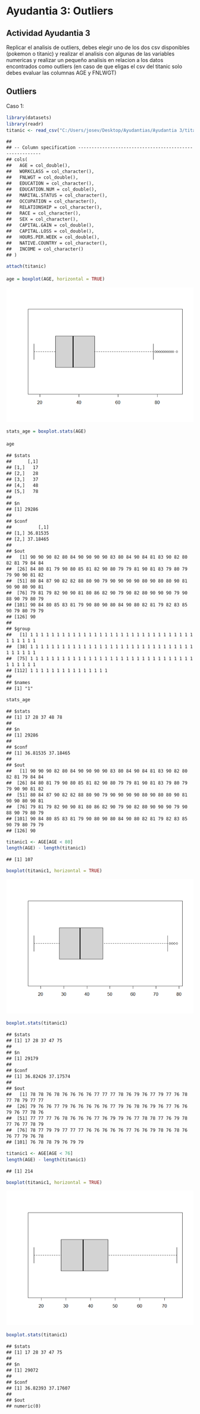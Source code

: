 Ayudantia 3: Outliers
================

## Actividad Ayudantia 3

Replicar el analisis de outliers, debes elegir uno de los dos csv
disponibles (pokemon o titanic) y realizar el analisis con algunas de
las variables numericas y realizar un pequeño analisis en relacion a los
datos encontrados como outliers (en caso de que eligas el csv del
titanic solo debes evaluar las columnas AGE y FNLWGT)

## Outliers

Caso 1:

``` r
library(datasets)
library(readr)
titanic <- read_csv("C:/Users/josev/Desktop/Ayudantias/Ayudantia 3/titanic.csv")
```

    ## 
    ## -- Column specification --------------------------------------------------------
    ## cols(
    ##   AGE = col_double(),
    ##   WORKCLASS = col_character(),
    ##   FNLWGT = col_double(),
    ##   EDUCATION = col_character(),
    ##   EDUCATION.NUM = col_double(),
    ##   MARITAL.STATUS = col_character(),
    ##   OCCUPATION = col_character(),
    ##   RELATIONSHIP = col_character(),
    ##   RACE = col_character(),
    ##   SEX = col_character(),
    ##   CAPITAL.GAIN = col_double(),
    ##   CAPITAL.LOSS = col_double(),
    ##   HOURS.PER.WEEK = col_double(),
    ##   NATIVE.COUNTRY = col_character(),
    ##   INCOME = col_character()
    ## )

``` r
attach(titanic)

age = boxplot(AGE, horizontal = TRUE)
```

![](Ayudantia-3_files/figure-gfm/cargar%20y%20revisar%20datos-1.png)<!-- -->

``` r
stats_age = boxplot.stats(AGE)

age
```

    ## $stats
    ##      [,1]
    ## [1,]   17
    ## [2,]   28
    ## [3,]   37
    ## [4,]   48
    ## [5,]   78
    ## 
    ## $n
    ## [1] 29286
    ## 
    ## $conf
    ##          [,1]
    ## [1,] 36.81535
    ## [2,] 37.18465
    ## 
    ## $out
    ##   [1] 90 90 90 82 80 84 90 90 90 90 83 80 84 90 84 81 83 90 82 80 82 81 79 84 84
    ##  [26] 84 80 81 79 90 80 85 81 82 90 80 79 79 81 90 81 83 79 80 79 79 90 90 81 82
    ##  [51] 80 84 87 90 82 82 88 80 90 79 90 90 90 90 80 90 80 80 90 81 90 90 80 90 81
    ##  [76] 79 81 79 82 90 90 81 80 86 82 90 79 90 82 80 90 90 90 79 90 88 90 79 80 79
    ## [101] 90 84 80 85 83 81 79 90 80 90 80 84 90 80 82 81 79 82 83 85 90 79 80 79 79
    ## [126] 90
    ## 
    ## $group
    ##   [1] 1 1 1 1 1 1 1 1 1 1 1 1 1 1 1 1 1 1 1 1 1 1 1 1 1 1 1 1 1 1 1 1 1 1 1 1 1
    ##  [38] 1 1 1 1 1 1 1 1 1 1 1 1 1 1 1 1 1 1 1 1 1 1 1 1 1 1 1 1 1 1 1 1 1 1 1 1 1
    ##  [75] 1 1 1 1 1 1 1 1 1 1 1 1 1 1 1 1 1 1 1 1 1 1 1 1 1 1 1 1 1 1 1 1 1 1 1 1 1
    ## [112] 1 1 1 1 1 1 1 1 1 1 1 1 1 1 1
    ## 
    ## $names
    ## [1] "1"

``` r
stats_age
```

    ## $stats
    ## [1] 17 28 37 48 78
    ## 
    ## $n
    ## [1] 29286
    ## 
    ## $conf
    ## [1] 36.81535 37.18465
    ## 
    ## $out
    ##   [1] 90 90 90 82 80 84 90 90 90 90 83 80 84 90 84 81 83 90 82 80 82 81 79 84 84
    ##  [26] 84 80 81 79 90 80 85 81 82 90 80 79 79 81 90 81 83 79 80 79 79 90 90 81 82
    ##  [51] 80 84 87 90 82 82 88 80 90 79 90 90 90 90 80 90 80 80 90 81 90 90 80 90 81
    ##  [76] 79 81 79 82 90 90 81 80 86 82 90 79 90 82 80 90 90 90 79 90 88 90 79 80 79
    ## [101] 90 84 80 85 83 81 79 90 80 90 80 84 90 80 82 81 79 82 83 85 90 79 80 79 79
    ## [126] 90

``` r
titanic1 <- AGE[AGE < 80]
length(AGE) - length(titanic1)
```

    ## [1] 107

``` r
boxplot(titanic1, horizontal = TRUE)
```

![](Ayudantia-3_files/figure-gfm/primera%20limpieza-1.png)<!-- -->

``` r
boxplot.stats(titanic1)
```

    ## $stats
    ## [1] 17 28 37 47 75
    ## 
    ## $n
    ## [1] 29179
    ## 
    ## $conf
    ## [1] 36.82426 37.17574
    ## 
    ## $out
    ##   [1] 78 78 76 78 76 76 76 76 77 77 77 78 76 79 76 77 79 77 76 78 77 78 79 77 77
    ##  [26] 79 76 76 77 79 76 76 76 76 76 77 79 76 78 76 79 76 77 76 76 79 76 77 78 76
    ##  [51] 77 77 77 76 78 76 76 76 77 76 79 79 76 77 78 78 77 76 79 78 77 76 77 78 79
    ##  [76] 78 77 79 79 77 77 77 76 76 76 76 76 77 76 76 79 78 76 78 76 76 77 79 76 78
    ## [101] 76 78 78 79 76 79 79

``` r
titanic1 <- AGE[AGE < 76]
length(AGE) - length(titanic1)
```

    ## [1] 214

``` r
boxplot(titanic1, horizontal = TRUE)
```

![](Ayudantia-3_files/figure-gfm/segunda%20limpieza-1.png)<!-- -->

``` r
boxplot.stats(titanic1)
```

    ## $stats
    ## [1] 17 28 37 47 75
    ## 
    ## $n
    ## [1] 29072
    ## 
    ## $conf
    ## [1] 36.82393 37.17607
    ## 
    ## $out
    ## numeric(0)
